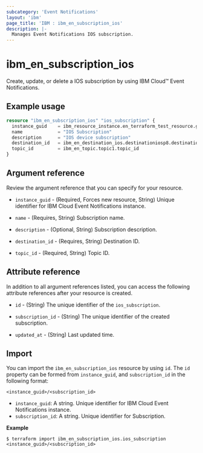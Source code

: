 ```yaml
---
subcategory: 'Event Notifications'
layout: 'ibm'
page_title: 'IBM : ibm_en_subscription_ios'
description: |-
  Manages Event Notifications IOS subscription.
---
```


# ibm_en_subscription_ios

Create, update, or delete a IOS subscription by using IBM Cloud™ Event Notifications.

## Example usage

```terraform
resource "ibm_en_subscription_ios" "ios_subscription" {
  instance_guid    = ibm_resource_instance.en_terraform_test_resource.guid
  name             = "IOS Subscription"
  description      = "IOS device subscription"
  destination_id   = ibm_en_destination_ios.destinationiosp8.destination_id
  topic_id         = ibm_en_topic.topic1.topic_id
}
```

## Argument reference

Review the argument reference that you can specify for your resource.

- `instance_guid` - (Required, Forces new resource, String) Unique identifier for IBM Cloud Event Notifications instance.

- `name` - (Requires, String) Subscription name.

- `description` - (Optional, String) Subscription description.

- `destination_id` - (Requires, String) Destination ID.

- `topic_id` - (Required, String) Topic ID.

## Attribute reference

In addition to all argument references listed, you can access the following attribute references after your resource is created.

- `id` - (String) The unique identifier of the `ios_subscription`.

- `subscription_id` - (String) The unique identifier of the created subscription.

- `updated_at` - (String) Last updated time.

## Import

You can import the `ibm_en_subscription_ios` resource by using `id`.
The `id` property can be formed from `instance_guid`, and `subscription_id` in the following format:

```
<instance_guid>/<subscription_id>
```

- `instance_guid`: A string. Unique identifier for IBM Cloud Event Notifications instance.
- `subscription_id`: A string. Unique identifier for Subscription.

**Example**

```
$ terraform import ibm_en_subscription_ios.ios_subscription <instance_guid>/<subscription_id>
```
